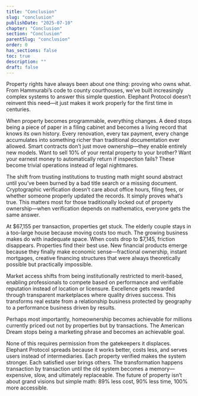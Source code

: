 ```yaml
---
title: "Conclusion"
slug: "conclusion"
publishDate: "2025-07-10"
chapter: "Conclusion"
section: "Conclusion"
parentSlug: "conclusion"
order: 0
has_sections: false
toc: true
description: ""
draft: false
---
```


Property rights have always been about one thing: proving who owns what. From Hammurabi’s code to county courthouses, we’ve built increasingly complex systems to answer this simple question. Elephant Protocol doesn’t reinvent this need—it just makes it work properly for the first time in centuries.

When property becomes programmable, everything changes. A deed stops being a piece of paper in a filing cabinet and becomes a living record that knows its own history. Every renovation, every tax payment, every change accumulates into something richer than traditional documentation ever allowed. Smart contracts don’t just move ownership—they enable entirely new models. Want to sell 10% of your rental property to your brother? Want your earnest money to automatically return if inspection fails? These become trivial operations instead of legal nightmares.

The shift from trusting institutions to trusting math might sound abstract until you’ve been burned by a bad title search or a missing document. Cryptographic verification doesn’t care about office hours, filing fees, or whether someone properly updated the records. It simply proves what’s true. This matters most for those traditionally locked out of property ownership—when verification depends on mathematics, everyone gets the same answer.

At $67,155 per transaction, properties get stuck. The elderly couple stays in a too-large house because moving costs too much. The growing business makes do with inadequate space. When costs drop to $7,145, friction disappears. Properties find their best use. New financial products emerge because they finally make economic sense—fractional ownership, instant mortgages, creative financing structures that were always theoretically possible but practically impossible.

Market access shifts from being institutionally restricted to merit-based, enabling professionals to compete based on performance and verifiable reputation instead of location or licensure. Excellence gets rewarded through transparent marketplaces where quality drives success. This transforms real estate from a relationship business protected by geography to a performance business driven by results.

Perhaps most importantly, homeownership becomes achievable for millions currently priced out not by properties but by transactions. The American Dream stops being a marketing phrase and becomes an achievable goal.

None of this requires permission from the gatekeepers it displaces. Elephant Protocol spreads because it works better, costs less, and serves users instead of intermediaries. Each property verified makes the system stronger. Each satisfied user brings others. The transformation happens transaction by transaction until the old system becomes a memory—expensive, slow, and ultimately replaceable. The future of property isn’t about grand visions but simple math: 89% less cost, 90% less time, 100% more accessible.
